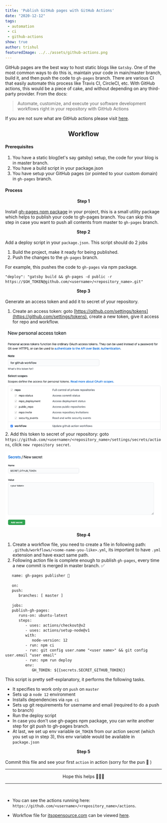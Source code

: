 ```yaml
---
title: 'Publish GitHub pages with GitHub Actions'
date: "2020-12-12"
tags:
 - automation
 - ci
 - github-actions
show: true
author: trishul
featuredImage: ../../assets/github-actions.png
---
```

 
GitHub pages are the best way to host static blogs like `Gatsby`. One of the most common ways to do this is, maintain your code in main/master branch, build it, and then push the code to `gh-pages` branch.
There are various CI that easily automate this process like Travis CI, CircleCI, etc.
With GitHub actions, this would be a piece of cake, and without depending on any third-party provider. From the docs: 
> Automate, customize, and execute your software development workflows right in your repository with GitHub Actions  

If you are not sure what are GitHub actions please visit [here](https://github.com/features/actions).

## <center> Workflow </center>

#### Prerequisites
1. You have a static blog(let's say gatsby) setup, the code for your blog is in master branch.
2. You have a build script in your package.json
3. You have setup your GitHub pages (or pointed to your custom domain) in `gh-pages` branch.

#### Process

**<center> Step 1 </center>**  
Install [gh-pages npm package](https://www.npmjs.com/package/gh-pages) in your project, this is a small utility package which helps to publish your code to gh-pages branch.
You can skip this step in case you want to push all contents from master to `gh-pages` branch.  

**<center>Step 2 </center>**  
Add a deploy script in your `package.json`. This script should do 2 jobs
1. Build the project, make it ready for being published.
2. Push the changes to the `gh-pages` branch.

For example, this pushes the code to `gh-pages` via npm package.
```
"deploy": "gatsby build && gh-pages -d public -r https://$GH_TOKEN@github.com/<username>/<repository_name>.git"
```

**<center>Step 3 </center>**  
Generate an access token and add it to secret of your repository.
1. Create an access token: goto [https://github.com/settings/tokens](https://github.com/settings/tokens), create a new token, give it access for repo and workflow.  

![access token](action1.png)
2. Add this token to secret of your repository: goto `https://github.com/<username>/<repository_name>/settings/secrets/actions`, click `new repository secret`.  

![secret token](action2.png)

**<center>Step 4 </center>**  
1. Create a workflow file, you need to create a file in following path: `.github/workflows/<some-name-you-like>.yml`, its important to have `.yml` extension and have exact same path.
2. Following action file is complete enough to publish `gh-pages`, every time a new commit is merged in master branch. ✅
```YML
   name: gh-pages publisher 🚀

   on:
   push:
      branches: [ master ]

   jobs:
   publish-gh-pages:
      runs-on: ubuntu-latest
      steps:
         - uses: actions/checkout@v2
         - uses: actions/setup-node@v1
         with:
            node-version: 12
         - run: npm ci
         - run: git config user.name "<user name>" && git config user.email "user email"
         - run: npm run deploy
         env:
            GH_TOKEN: ${{secrets.SECRET_GITHUB_TOKEN}}
```

This script is pretty self-explanatory, it performs the following tasks.
   - It specifies to work only on `push` on `master`
   - Sets up a `node 12` environment
   - Installs dependencies via `npm ci`
   - Sets up git requirements for username and email (required to do a push to branch)
   - Run the deploy script
   - In case you don't use gh-pages npm package, you can write another step for git push to gh-pages branch.
   - At last, we set up env variable `GH_TOKEN` from our action secret (which you set up in step 3), this env variable would be available in `package.json`

**<center>Step 5 </center>**  
Commit this file and see your first `action` in action (sorry for the pun 🙈 )

---
<center>Hope this helps 🙏🙏🙏</center>

---

<br/>


- You can see the actions running here: `https://github.com/<username>/<repository_name>/actions`.

- Workflow file for [itsopensource.com](https://itsopensource.com) can be viewed [here](https://github.com/tsl143/itsopensource/blob/master/.github/workflows/gh-pages-publish.yml).
